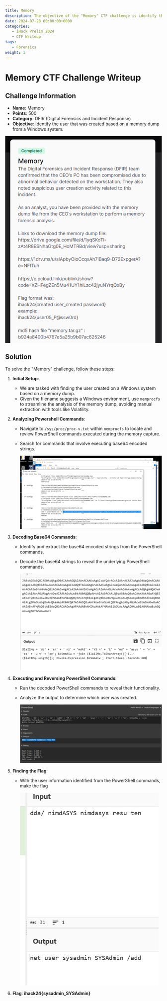 ```yaml
---
title: Memory
description: The objective of the "Memory" CTF challenge is identify the user that was created based on a memory dump from a Windows system
date: 2024-07-28 00:00:00+0000
categories:
   - iHack Prelim 2024
   - CTF Writeup
tags:
   - Forensics
weight: 1     
---
```

# Memory CTF Challenge Writeup

## Challenge Information
- **Name**: Memory
- **Points**: 500
- **Category**: DFIR (Digital Forensics and Incident Response)
- **Objective**: Identify the user that was created based on a memory dump from a Windows system.


![Challenge](challenge.png)

## Solution
To solve the "Memory" challenge, follow these steps:

1. **Initial Setup**:
   - We are tasked with finding the user created on a Windows system based on a memory dump.
   - Given the filename suggests a Windows environment, use `memprocfs` to streamline the analysis of the memory dump, avoiding manual extraction with tools like Volatility.

2. **Analyzing Powershell Commands**:
   - Navigate to `/sys/proc/proc-v.txt` within `memprocfs` to locate and review PowerShell commands executed during the memory capture.
   - Search for commands that involve executing base64 encoded strings.


      ![Powershell](powershell.png)

3. **Decoding Base64 Commands**:
   - Identify and extract the base64 encoded strings from the PowerShell commands.
   - Decode the base64 strings to reveal the underlying PowerShell commands.


      ![Decoded Base64](<decoded base64.png>)

4. **Executing and Reversing PowerShell Commands**:
   - Run the decoded PowerShell commands to reveal their functionality.
   - Analyze the output to determine which user was created.


      ![Powershell Executed](<powrshell executed.png>)

5. **Finding the Flag**:
   - With the user information identified from the PowerShell commands, make the flag 


      ![Flag](flalg.png)

6. **Flag**: **ihack24{sysadmin_SYSAdmin}**